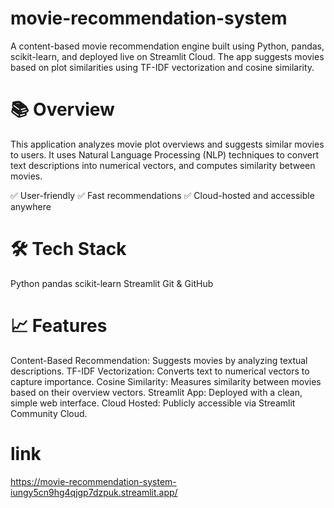 # movie-recommendation-system
A content-based movie recommendation engine built using Python, pandas, scikit-learn, and deployed live on Streamlit Cloud.
The app suggests movies based on plot similarities using TF-IDF vectorization and cosine similarity.

# 📚 Overview
This application analyzes movie plot overviews and suggests similar movies to users.
It uses Natural Language Processing (NLP) techniques to convert text descriptions into numerical vectors, and computes similarity between movies.

✅ User-friendly
✅ Fast recommendations
✅ Cloud-hosted and accessible anywhere

# 🛠 Tech Stack
Python
pandas
scikit-learn
Streamlit
Git & GitHub

# 📈 Features
Content-Based Recommendation: Suggests movies by analyzing textual descriptions.
TF-IDF Vectorization: Converts text to numerical vectors to capture importance.
Cosine Similarity: Measures similarity between movies based on their overview vectors.
Streamlit App: Deployed with a clean, simple web interface.
Cloud Hosted: Publicly accessible via Streamlit Community Cloud.

# link
https://movie-recommendation-system-iungy5cn9hg4qjgp7dzpuk.streamlit.app/ 
